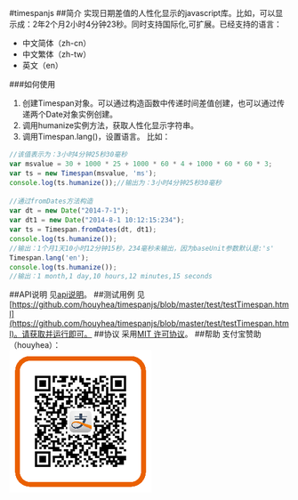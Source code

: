 #timespanjs
##简介
实现日期差值的人性化显示的javascript库。比如，可以显示成：2年2个月2小时4分钟23秒。同时支持国际化,可扩展。已经支持的语言：
+ 中文简体（zh-cn）
+ 中文繁体（zh-tw）
+ 英文（en）


###如何使用
1. 创建Timespan对象。可以通过构造函数中传递时间差值创建，也可以通过传递两个Date对象实例创建。
2. 调用humanize实例方法，获取人性化显示字符串。
3. 调用Timespan.lang()，设置语言。
比如：
```js
//该值表示为：3小时4分钟25秒30毫秒
var msvalue = 30 + 1000 * 25 + 1000 * 60 * 4 + 1000 * 60 * 60 * 3;
var ts = new Timespan(msvalue, 'ms');
console.log(ts.humanize());//输出为：3小时4分钟25秒30毫秒

//通过fromDates方法构造
var dt = new Date("2014-7-1");
var dt1 = new Date("2014-8-1 10:12:15:234");
var ts = Timespan.fromDates(dt, dt1);
console.log(ts.humanize());
//输出：1个月1天10小时12分钟15秒，234毫秒未输出，因为baseUnit参数默认是:'s'
Timespan.lang('en');
console.log(ts.humanize());
//输出：1 month,1 day,10 hours,12 minutes,15 seconds

```
##API说明
见[api说明](https://github.com/houyhea/timespanjs/blob/master/doc/api.md)。
##测试用例
见[https://github.com/houyhea/timespanjs/blob/master/test/testTimespan.html](https://github.com/houyhea/timespanjs/blob/master/test/testTimespan.html)。请获取并运行即可。
##协议
采用[MIT 许可协议](https://github.com/houyhea/timespanjs/blob/master/LICENSE)。
##帮助
支付宝赞助（houyhea）：  
![赞助](https://raw.githubusercontent.com/houyhea/lab/master/alipayqrcode.png)